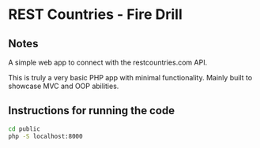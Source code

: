 # REST Countries - Fire Drill

## Notes

A simple web app to connect with the restcountries.com API.

This is truly a very basic PHP app with minimal functionality. Mainly built to showcase MVC and OOP abilities.

## Instructions for running the code

```bash
cd public
php -S localhost:8000
```
